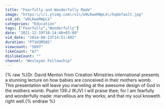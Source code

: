 ```yaml
---
title: "Fearfully and Wonderfully Made"
image: "https:\/\/i.ytimg.com\/vi\/w9LKweRWpLk\/hqdefault.jpg"
vid_id: "w9LKweRWpLk"
categories: "Education"
tags: ["Fearfully","Wonderfully"]
date: "2021-12-19T18:14:40+03:00"
vid_date: "2014-08-23T14:51:40Z"
duration: "PT1H3M50S"
viewcount: "5097"
likeCount: "67"
dislikeCount: ""
channel: "Wesleyan Fellowship"
---
```

{% raw %}Dr. David Menton from Creation Ministries international presents a stunning lecture on how babies are conceived in their mothers womb. This presentation will leave you marveling at the awesome design of God in the mothers womb. Psalm 139:J (KJV) I will praise thee; for I am fearfully and wonderfully made: marvellous are thy works; and that my soul knoweth right well.{% endraw %}
